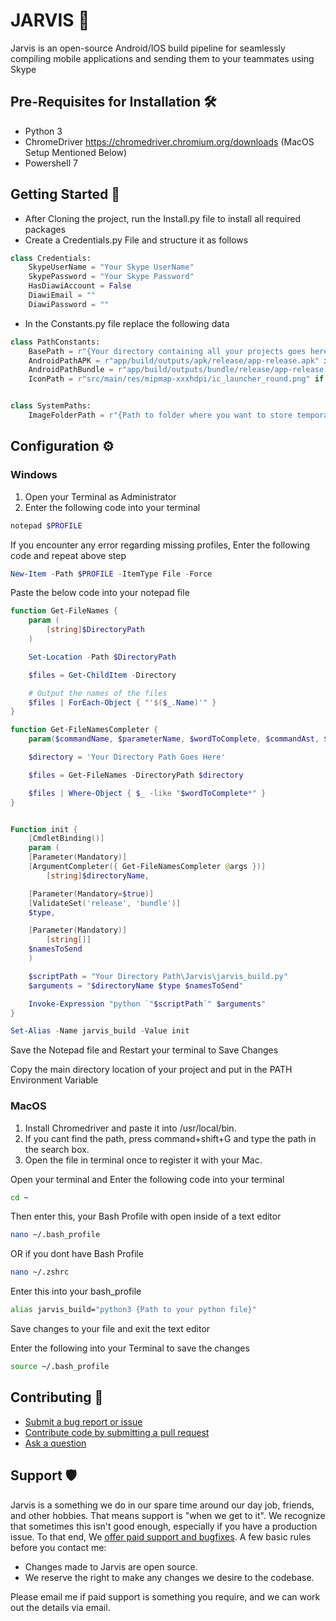 # JARVIS 🤖

Jarvis is an open-source Android/IOS build pipeline for seamlessly compiling mobile applications and sending them to your teammates using Skype

## Pre-Requisites for Installation 🛠️

- Python 3
- ChromeDriver https://chromedriver.chromium.org/downloads (MacOS Setup Mentioned Below)
- Powershell 7

## Getting Started 🚀

- After Cloning the project, run the Install.py file to install all required packages
- Create a Credentials.py File and structure it as follows

```py
class Credentials:
    SkypeUserName = "Your Skype UserName"
    SkypePassword = "Your Skype Password"
    HasDiawiAccount = False
    DiawiEmail = ""
    DiawiPassword = ""
```

- In the Constants.py file replace the following data

```py
class PathConstants:
    BasePath = r"{Your directory containing all your projects goes here}"
    AndroidPathAPK = r"app/build/outputs/apk/release/app-release.apk" if OS.IOS else r"app\build\outputs\apk\release\app-release.apk"
    AndroidPathBundle = r"app/build/outputs/bundle/release/app-release.aab" if OS.IOS else r"app\build\outputs\bundle\release\app-release.aab"
    IconPath = r"src/main/res/mipmap-xxxhdpi/ic_launcher_round.png" if OS.IOS else  r"src\main\res\mipmap-xxxhdpi\ic_launcher_round.png"


class SystemPaths:
    ImageFolderPath = r"{Path to folder where you want to store temporary Diawi QR Screenshots}"
```

## Configuration ⚙️

### Windows

1. Open your Terminal as Administrator
2. Enter the following code into your terminal

```ps1
notepad $PROFILE
```

If you encounter any error regarding missing profiles, Enter the following code and repeat above step

```ps1
New-Item -Path $PROFILE -ItemType File -Force
```

Paste the below code into your notepad file

```ps1
function Get-FileNames {
    param (
        [string]$DirectoryPath
    )

    Set-Location -Path $DirectoryPath

    $files = Get-ChildItem -Directory

    # Output the names of the files
    $files | ForEach-Object { "'$($_.Name)'" }
}

function Get-FileNamesCompleter {
    param($commandName, $parameterName, $wordToComplete, $commandAst, $fakeBoundParameter)

    $directory = 'Your Directory Path Goes Here'

    $files = Get-FileNames -DirectoryPath $directory

    $files | Where-Object { $_ -like "$wordToComplete*" }
}


Function init {
    [CmdletBinding()]
    param (
	[Parameter(Mandatory)]
	[ArgumentCompleter({ Get-FileNamesCompleter @args })]
        [string]$directoryName,

	[Parameter(Mandatory=$true)]
	[ValidateSet('release', 'bundle')]
	$type,

	[Parameter(Mandatory)]
        [string[]]
	$namesToSend
    )

    $scriptPath = "Your Directory Path\Jarvis\jarvis_build.py"
    $arguments = "$directoryName $type $namesToSend"

    Invoke-Expression "python `"$scriptPath`" $arguments"
}

Set-Alias -Name jarvis_build -Value init
```

Save the Notepad file and Restart your terminal to Save Changes

Copy the main directory location of your project and put in the PATH Environment Variable

### MacOS

1. Install Chromedriver and paste it into /usr/local/bin.
2. If you cant find the path, press command+shift+G and type the path in the search box.
3. Open the file in terminal once to register it with your Mac.

Open your terminal and Enter the following code into your terminal

```zsh
cd ~
```

Then enter this, your Bash Profile with open inside of a text editor

```zsh
nano ~/.bash_profile
```

OR if you dont have Bash Profile

```zsh
nano ~/.zshrc
```

Enter this into your bash_profile

```zsh
alias jarvis_build="python3 {Path to your python file}"
```

Save changes to your file and exit the text editor

Enter the following into your Terminal to save the changes

```zsh
source ~/.bash_profile
```

## Contributing 🤝

- [Submit a bug report or issue](mailto:syedaashirraza@gmail.com)
- [Contribute code by submitting a pull request](mailto:syedaashirraza@gmail.com)
- [Ask a question](mailto:syedaashirraza@gmail.com)

## Support 🛡️

Jarvis is a something we do in our spare time around our day job, friends, and other hobbies. That means support is "when we get to it". We recognize that sometimes this isn't good enough, especially if you have a production issue. To that end, We [offer paid support and bugfixes](syedaashirraza@gmail.com). A few basic rules before you contact me:

- Changes made to Jarvis are open source.
- We reserve the right to make any changes we desire to the codebase.

Please email me if paid support is something you require, and we can work out the details via email.

